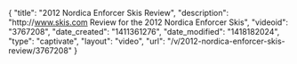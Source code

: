 {
    "title": "2012 Nordica Enforcer Skis Review",
    "description": "http:\/\/www.skis.com Review for the 2012 Nordica Enforcer Skis",
    "videoid": "3767208",
    "date_created": "1411361276",
    "date_modified": "1418182024",
    "type": "captivate",
    "layout": "video",
    "url": "\/v\/2012-nordica-enforcer-skis-review\/3767208"
}